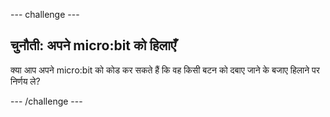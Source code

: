 \--- challenge \---

## चुनौती: अपने micro:bit को हिलाएँ

क्या आप अपने micro:bit को कोड कर सकते हैं कि वह किसी बटन को दबाए जाने के बजाए हिलाने पर निर्णय ले?

\--- /challenge \---